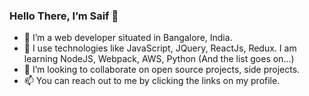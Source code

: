 ### Hello There, I’m Saif 👋

- 💼 I’m a web developer situated in Bangalore, India.
- 🌱 I use technologies like JavaScript, JQuery, ReactJs, Redux. I am learning NodeJS, Webpack, AWS, Python (And the list goes on...)
- 💞️ I’m looking to collaborate on open source projects, side projects.
- 📫 You can reach out to me by clicking the links on my profile.
